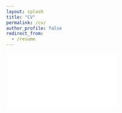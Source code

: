 ```yaml
---
layout: splash
title: "CV"
permalink: /cv/
author_profile: false
redirect_from:
  - /resume
---
```


<embed src="/files/CV.pdf" type="application/pdf" />
